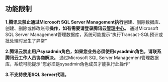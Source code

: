 ## 功能限制

**1.腾讯云禁止通过Microsoft SQL Server Management执行**创建、删除数据库、创建、删除或修改账号**操作，如有需要请登录腾讯云[管理中心](https://console.qcloud.com/sqlserver)。**
通过Microsoft SQL Server Management管理数据库，系统可能提示“执行Transact-SQL预计或批处理时发生了异常”

**2.腾讯云禁止用户sysadmin角色，如果您业务必须使用sysadmin角色，请联系腾讯云工作人员协商解决。**
通过Microsoft SQL Server Management管理数据库，系统可能提示“您必须是sysadmin角色成员才能执行此操作”

**3.不支持使用SQL Server代理。**







